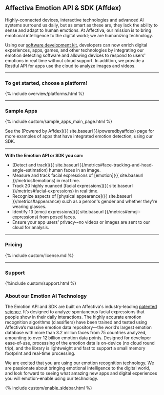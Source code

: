 ## Affectiva Emotion API & SDK (Affdex)

Highly-connected devices, interactive technologies and advanced AI systems surround us daily, but as smart as these are, they lack the ability to sense and adapt to human emotions.  At Affectiva, our mission is to bring emotional intelligence to the digital world; we are humanizing technology.

Using our [software development kit](https://en.wikipedia.org/wiki/Software_development_kit), developers can now enrich digital experiences, apps, games, and other technologies by integrating our emotion detecting software and allowing devices to respond to users' emotions in real time without cloud support. In addition, we provide a Restful API for apps use the cloud to analyze images and videos.

***

### **To get started, choose a platform!**
{% include overview/platforms.html %}

***

### **Sample Apps**

{% include custom/sample_apps_main_page.html %}

See the [Powered by Affdex]({{ site.baseurl }}/poweredbyaffdex) page for more examples of apps that have integrated emotion detection, using our SDK.

***

**With the Emotion API or SDK you can:**

* [Detect and track]({{ site.baseurl }}/metrics#face-tracking-and-head-angle-estimation) human faces in an image.
* Measure and track facial expressions of [emotion]({{ site.baseurl }}/metrics#emotions) in real time.
* Track 20 highly nuanced [facial expressions]({{ site.baseurl }}/metrics#facial-expressions) in real time.
* Recognize aspects of [physical appearance]({{ site.baseurl }}/metrics#appearance) such as a person's gender and whether they're wearing glasses.
* Identify 13 [emoji expressions]({{ site.baseurl }}/metrics#emoji-expressions) from posed faces.
* Ensure your app users' privacy--no videos or images are sent to our cloud for analysis.

***

### **Pricing**

{% include custom/license.md %}

***

### **Support**

{%include custom/support.html %}

### **About our Emotion AI Technology**

The Emotion API and SDK are built on Affectiva's industry-leading [patented science](http://www.affectiva.com/technology). It’s designed to analyze spontaneous facial expressions that people show in their daily interactions. The highly accurate emotion recognition algorithms (classifiers) have been trained and tested using Affectiva’s massive emotion data repository—the world’s largest emotion database with more than 3.2 million faces from 75 countries analyzed, amounting to over 12 billion emotion data points. Designed for developer ease-of-use, processing of the emotion data is on-device (no cloud round trip), and the library is lightweight and fast to support a small memory footprint and real-time processing.


We are excited that you are using our emotion recognition technology. We are passionate about bringing emotional intelligence to the digital world, and look forward to seeing what amazing new apps and digital experiences you will emotion-enable using our technology.

{% include custom/enable_sidebar.html %}
